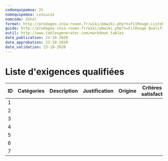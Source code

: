 ```yaml
---
codeequipemoa: 2S
nomequipemoa: LesLucas
nomcode: Zohal
format: http://prodageo.insa-rouen.fr/wiki/pmwiki.php?n=FilRouge.ListeExigencesQualifiees 
guide: http://prodageo.insa-rouen.fr/wiki/pmwiki.php?n=FilRouge.QualifierExigence
outil: http://www.tablesgenerator.com/markdown_tables
date_publication: 23-10-2020
date_approbation: 23-10-2020
date_validation: 23-10-2020
---
```


# Liste d'exigences qualifiées

| ID 	| Catégories 	| Description 	| Justification 	| Origine 	| Critères de satisfaction 	| Contentement MOA 	| Mécontentement MOA 	| Exigences Dépendantes 	| Exigences conflictuelles 	|
|----	|------------	|-------------	|---------------	|---------	|--------------------------	|------------------	|--------------------	|-----------------------	|------------- |
|1| | | | | | | | | |
|2| | | | | | | | | |
|3|            	|             	|               	|         	|                          	|                  	|                    	|                       	|                          	|
|4|            	|             	|               	|         	|                          	|                  	|                    	|                       	|                          	|
|5|            	|             	|               	|         	|                          	|                  	|                    	|                       	|                          	|
|6|            	|             	|               	|         	|                          	|                  	|                    	|                       	|                          	|
|7|            	|             	|               	|         	|                          	|                  	|                    	|                       	|                          	|

